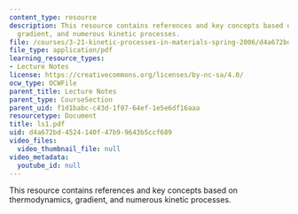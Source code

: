```yaml
---
content_type: resource
description: This resource contains references and key concepts based on thermodynamics,
  gradient, and numerous kinetic processes.
file: /courses/3-21-kinetic-processes-in-materials-spring-2006/d4a672bd4524140f47b99643b5ccf689_ls1.pdf
file_type: application/pdf
learning_resource_types:
- Lecture Notes
license: https://creativecommons.org/licenses/by-nc-sa/4.0/
ocw_type: OCWFile
parent_title: Lecture Notes
parent_type: CourseSection
parent_uid: f1d1babc-c43d-1f07-64ef-1e5e6df16aaa
resourcetype: Document
title: ls1.pdf
uid: d4a672bd-4524-140f-47b9-9643b5ccf689
video_files:
  video_thumbnail_file: null
video_metadata:
  youtube_id: null
---
```

This resource contains references and key concepts based on thermodynamics, gradient, and numerous kinetic processes.